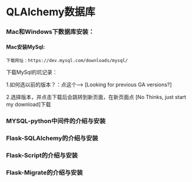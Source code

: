 # QLAlchemy数据库

### Mac和Windows下数据库安装：
#### Mac安装MySql:
```
下载网址：https://dev.mysql.com/downloads/mysql/
```

下载MySql的坑记录：

1.如何选以前的版本？：点这个--> [Looking for previous GA versions?]

2.选择版本，并点击下载后会跳转到新页面，在新页面点 [No Thinks, just start my download]下载



### MYSQL-python中间件的介绍与安装



### Flask-SQLAlchemy的介绍与安装



### Flask-Script的介绍与安装



### Flask-Migrate的介绍与安装



